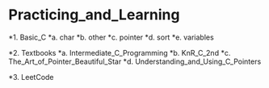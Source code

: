 # Practicing_and_Learning

*1. Basic_C
        *a. char
        *b. other
        *c. pointer
        *d. sort
        *e. variables

*2. Textbooks
        *a. Intermediate_C_Programming
        *b. KnR_C_2nd
        *c. The_Art_of_Pointer_Beautiful_Star
        *d. Understanding_and_Using_C_Pointers

*3. LeetCode
